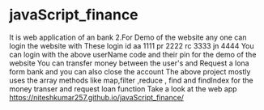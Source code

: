 # javaScript_finance
It is web application of an bank
2.For Demo of the website any one can login the website with  These login id
aa 1111
pr 2222
rc 3333
jn 4444 
You can login with the above userName code and their pin for the demo of the website 
You can transfer money between the user's and Request a lona form bank  and you can also close the account
The above project mostly uses the array methods like map,filter ,reduce , find and findIndex for the money transer and request loan function
Take a look at the web app  https://niteshkumar257.github.io/javaScript_finance/
